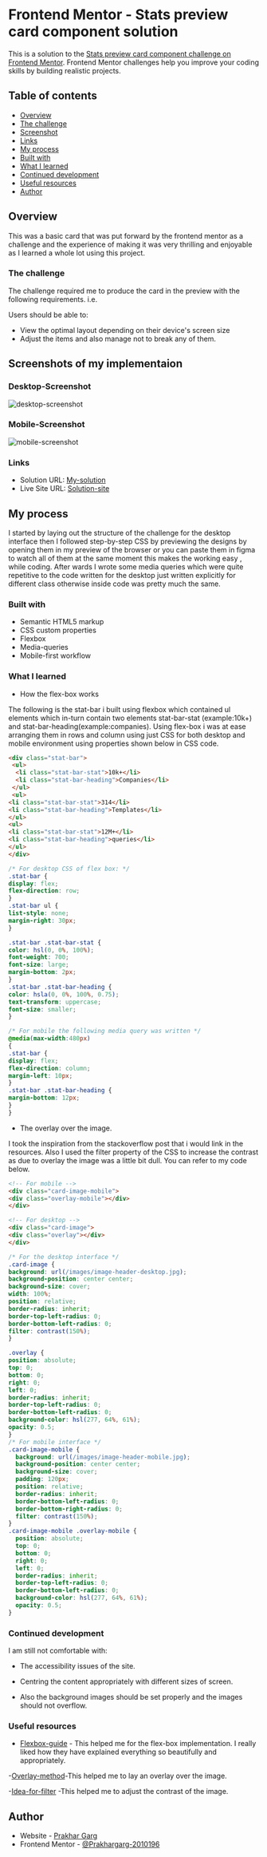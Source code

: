 # Frontend Mentor - Stats preview card component solution

This is a solution to the [Stats preview card component challenge on Frontend Mentor](https://www.frontendmentor.io/challenges/stats-preview-card-component-8JqbgoU62). Frontend Mentor challenges help you improve your coding skills by building realistic projects.

## Table of contents

- [Overview](#overview)
- [The challenge](#the-challenge)
- [Screenshot](#screenshot)
- [Links](#links)
- [My process](#my-process)
- [Built with](#built-with)
- [What I learned](#what-i-learned)
- [Continued development](#continued-development)
- [Useful resources](#useful-resources)
- [Author](#Author)

## Overview

This was a basic card that was put forward by the frontend mentor as a challenge and the experience of making it was very thrilling and enjoyable as I learned a whole lot using this project.

### The challenge

The challenge required me to produce the card in the preview with the following requirements. i.e.

Users should be able to:

- View the optimal layout depending on their device's screen size
- Adjust the items and also manage not to break any of them.

## Screenshots of my implementaion

### Desktop-Screenshot

![desktop-screenshot](/images/desktop-screenshot.png)

### Mobile-Screenshot

![mobile-screenshot](/images/mobile-screenshot.png)

### Links

- Solution URL: [My-solution](https://www.frontendmentor.io/solutions/statpreview-card-using-htmlcss-only-vu1DsgHf_)
- Live Site URL: [Solution-site](https://stat-preview-card-prakhar-dev.netlify.app/)

## My process

I started by laying out the structure of the challenge for the desktop interface then I followed step-by-step CSS by previewing the designs by opening them in my preview of the browser or you can paste them in figma to watch all of them at the same moment this makes the working easy , while coding. After wards I wrote some media queries which were quite repetitive to the code written for the desktop just written explicitly for different class otherwise inside code was pretty much the same.

### Built with

- Semantic HTML5 markup
- CSS custom properties
- Flexbox
- Media-queries
- Mobile-first workflow

### What I learned

- How the flex-box works

The following is the stat-bar i built using flexbox which contained ul elements which in-turn contain two elements stat-bar-stat (example:10k+) and stat-bar-heading(example:companies). Using flex-box i was at ease arranging them in rows and column using just CSS for both desktop and mobile environment using properties shown below in CSS code.

```html
<div class="stat-bar">
 <ul>
  <li class="stat-bar-stat">10k+</li>
  <li class="stat-bar-heading">Companies</li>
 </ul>
 <ul>
<li class="stat-bar-stat">314</li>
<li class="stat-bar-heading">Templates</li>
</ul>
<ul>
<li class="stat-bar-stat">12M+</li>
<li class="stat-bar-heading">queries</li>
</ul>
</div>
```

```CSS
/* For desktop CSS of flex box: */
.stat-bar {
display: flex;
flex-direction: row;
}
.stat-bar ul {
list-style: none;
margin-right: 30px;
}

.stat-bar .stat-bar-stat {
color: hsl(0, 0%, 100%);
font-weight: 700;
font-size: large;
margin-bottom: 2px;
}
.stat-bar .stat-bar-heading {
color: hsla(0, 0%, 100%, 0.75);
text-transform: uppercase;
font-size: smaller;
}

/* For mobile the following media query was written */
@media(max-width:480px)
{
.stat-bar {
display: flex;
flex-direction: column;
margin-left: 10px;
}
.stat-bar .stat-bar-heading {
margin-bottom: 12px;
}
}
```

- The overlay over the image.

 I took the inspiration from the stackoverflow post that i would link in the resources.
 Also I used the filter property of the CSS to increase the contrast as due to overlay the image was a little bit dull.
 You can refer to my code below.

 ```Html
 <!-- For mobile -->
 <div class="card-image-mobile">
<div class="overlay-mobile"></div>
</div>

<!-- For desktop -->
<div class="card-image">
<div class="overlay"></div>
</div>
```

```CSS
/* For the desktop interface */
.card-image {
background: url(/images/image-header-desktop.jpg);
background-position: center center;
background-size: cover;
width: 100%;
position: relative;
border-radius: inherit;
border-top-left-radius: 0;
border-bottom-left-radius: 0;
filter: contrast(150%);
}

.overlay {
position: absolute;
top: 0;
bottom: 0;
right: 0;
left: 0;
border-radius: inherit;
border-top-left-radius: 0;
border-bottom-left-radius: 0;
background-color: hsl(277, 64%, 61%);
opacity: 0.5;
}
/* For mobile interface */
.card-image-mobile {
  background: url(/images/image-header-mobile.jpg);
  background-position: center center;
  background-size: cover;
  padding: 120px;
  position: relative;
  border-radius: inherit;
  border-bottom-left-radius: 0;
  border-bottom-right-radius: 0;
  filter: contrast(150%);
}
.card-image-mobile .overlay-mobile {
  position: absolute;
  top: 0;
  bottom: 0;
  right: 0;
  left: 0;
  border-radius: inherit;
  border-top-left-radius: 0;
  border-bottom-left-radius: 0;
  background-color: hsl(277, 64%, 61%);
  opacity: 0.5;
}
```

### Continued development

I am still not comfortable with:

- The accessibility issues of the site.
- Centring the content appropriately with different sizes of screen.

- Also the background images should be set properly and the images should not overflow.

### Useful resources

- [Flexbox-guide](https://css-tricks.com/snippets/css/a-guide-to-flexbox/) - This helped me for the flex-box implementation.
 I really liked how they have explained everything so beautifully and appropriately.

-[Overlay-method](https://stackoverflow.com/questions/9182978/semi-transparent-color-layer-over-background-image)-This helped me to lay an overlay over the image.

-[Idea-for-filter](https://www.tutorialspoint.com/adjusting-the-image-contrast-using-css3) -This helped me to adjust the contrast of the image.

## Author

- Website - [Prakhar Garg](https://github.com/Prakhargarg-2010196)
- Frontend Mentor - [@Prakhargarg-2010196](https://www.frontendmentor.io/profile/Prakhargarg-2010196)
